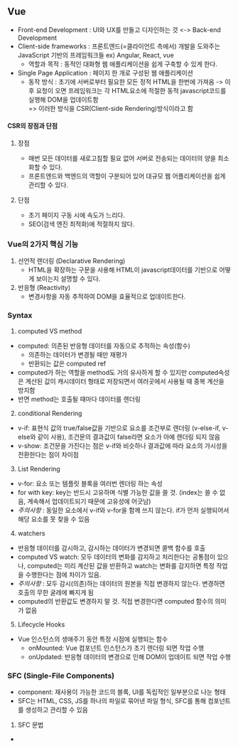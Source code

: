 ## Vue
- Front-end Development : UI와 UX를 만들고 디자인하는 것 <-> Back-end Development
- Client-side frameworks : 프론트엔드(=클라이언트 측에서) 개발을 도와주는 JavaScript 기반의 프레임워크들 ex) Angular, React, vue
    - 역할과 목적 : 동적인 대화형 웹 애플리케이션을 쉽게 구축할 수 있게 한다.
- Single Page Application : 페이지 한 개로 구성된 웹 애플리케이션
    - 동작 방식 : 초기에 서버로부터 필요한 모든 정적 HTML을 한번에 가져옴 -> 이후 요청이 오면 프레임워크는 각 HTML요소에 적절한 동적 javascript코드를 실행해 DOM을 업데이트함<br/>
    => 이러한 방식을 CSR(Client-side Rendering)방식이라고 함


#### CSR의 장점과 단점
1. 장점
    - 매번 모든 데이터를 새로고침할 필요 없어 서버로 전송되는 데이터의 양을 최소화할 수 있다.
    - 프론트엔드와 백엔드의 역할이 구분되어 있어 대규모 웹 어플리케이션을 쉽게 관리할 수 있다.

2. 단점
    - 초기 페이지 구동 시에 속도가 느리다.
    - SEO(검색 엔진 최적화)에 적절하지 않다.

### Vue의 2가지 핵심 기능
1. 선언적 렌더링 (Declarative Rendering)
    - HTML을 확장하는 구문을 사용해 HTML이 javascript데이터를 기반으로 어떻게 보이는지 설명할 수 있다.
2. 반응형 (Reactivity)
    - 변경사항을 자동 추적하여 DOM을 효율적으로 업데이트한다.


### Syntax
1. computed VS method
- computed: 의존된 반응형 데이터를 자동으로 추적하는 속성(함수)
    - 의존하는 데이터가 변경될 때만 재평가
    - 반환되는 값은 computed ref
- computed가 하는 역할을 method도 거의 유사하게 할 수 있지만 computed속성은 계산된 값이 캐시데이터 형태로 저장되면서 여러곳에서 사용될 때 중복 계산을 방지함
- 반면 method는 호출될 때마다 데이터를 렌더링

2. conditional Rendering
- v-if: 표현식 값의 true/false값을 기반으로 요소를 조건부로 렌더링 (v-else-if, v-else와 같이 사용), 조건문의 결과값이 false라면 요소가 아예 렌더링 되지 않음
- v-show: 조건문을 가진다는 점은 v-if와 비슷하나 결과값에 따라 요소의 가시성을 전환한다는 점이 차이점

3. List Rendering
- v-for: 요소 또는 템플릿 블록을 여러번 렌더링 하는 속성 
- for with key: key는 반드시 고유하며 식별 가능한 값을 쓸 것. (index는 쓸 수 없음, 계속해서 업데이트되기 때문에 고유성에 어긋남)
- *주의사항* : 동일한 요소에서 v-if와 v-for을 함께 쓰지 않는다. if가 먼저 실행되어서 해당 요소를 못 찾을 수 있음

4. watchers
- 반응형 데이터를 감시하고, 감시하는 데이터가 변경되면 콜백 함수를 호출
- computed VS watch: 모두 데이터의 변화를 감지하고 처리한다는 공통점이 있으나, computed는 미리 계산된 값을 반환하고 watch는 변화를 감지하면 특정 작업을 수행한다는 점에 차이가 있음.
- *주의사항* : 모두 감시(의존)하는 데이터의 원본을 직접 변경하지 않는다. 변경하면 호출의 무한 굴레에 빠지게 됨
- computed의 반환값도 변경하지 말 것. 직접 변경한다면 computed 함수의 의미가 없음

5. Lifecycle Hooks
- Vue 인스턴스의 생애주기 동안 특정 시점에 실행되는 함수
    - onMounted: Vue 컴포넌트 인스턴스가 초기 렌더링 되면 작업 수행
    - onUpdated: 반응형 데이터의 변경으로 인해 DOM이 업데이트 되면 작업 수행


### SFC (Single-File Components)
- component: 재사용이 가능한 코드의 블록, UI를 독립적인 일부분으로 나눈 형태
- SFC는 HTML, CSS, JS를 하나의 파일로 묶어낸 파일 형식, SFC를 통해 컴포넌트를 생성하고 관리할 수 있음

1. SFC 문법 
- <template>, <script>, <style>의 구성요소를 가짐 (위치하는 순서는 상관없음)
- <template>는 최상의 블록 하나만을 가질 수 있음
- <script setup>의 구조로 setup()함수로 사용되어 따로 선언해줄 필요 없음, return값도 선언 필요없음
- <style scoped>의 구조를 가지며, scoped가 지정되면 css가 현재 컴포넌트에만 적용됨 (*단, 부모 컴포넌트에 적용한 스타일은 최상위 요소의 자식에게도 적용된다)

2. vite
- SFC로 서버를 실행하기 위해서는 인터프리터가 필요하다. ex) vite
```
* vite 프로젝트 명령어 모음
npm create vue@lastest --vite 프로젝트 생성
cd vue-project --생성된 프로젝트로 경로 이동
npm install --프로젝트 디렉토리 설치
npm run dev --서버 실행

```

- vite 프로젝트 구조
    1. node_modules: node.js 프로젝트에서 사용되는 외부 패키지들이 저장되는 디렉토리, 프로젝트 실행에 필요한 라이브러리 및 패키지 데이터를 포함함
    2. src/components: Vue 컴포넌트들을 작성하는 곳
    3. src/App.vue: Root Component, 최상위 컴포넌트로 모든 하위 컴포넌트를 포함함
    4. src/main.js: 필요한 라이브러리를 import하고 전역 설정을 수행함
    5. index.html: Vue앱의 기본 HTML파일, 사용자에게 직접적으로 노출되는 파일


3. 모듈과 번들러
- 모듈(Module): 프로그램을 구성하는 독립적인 코드 블록 파일
- 모듈의 문제점: 개발하는 어플리케이션이 복잡해지면서 모듈 간의 의존성이 심화되고 유지보수가 어려워짐
- 번들러(Bundler): 여러 모듈과 파일을 하나의 번들로 묶어 모듈의 의존성 관리 및 코드 최적화에 사용되는 도구, vite는 Rollup이라는 번들러를 사용


4. Virtual DOM
- 가상의 DOM을 생성해 메모리에 저장하고 실제 DOM과 동기화하는 프로그래밍 개념
- 장점 및 특징
    - 실제 DOM의 조작을 최소화, 변경된 부분만 업데이트하여 성능 향상(효율성)
    - 데이터의 변경을 자동으로 감지하여 UI를 업데이트(반응성)
    - 개발자는 실제 DOM조작을 Vue에게 맡기고 컴포넌트와 템플릿을 이용해 추상화된 프로그래밍 방식을 택할 수 있음(추상화)
- 주의사항
    - 실제 DOM에 접근하지 말 것, Vue의 ref, Lifecycle Hooks 함수를 이용해 간접적으로 조작할 것

5. Passing Props & Component Events
- props: 부모 컴포넌트로 부터 자식 데이터를 전달하는데 사용되는 속성
    - 모든 props는 자식 속성과 부모 속성 사이에 **하향식 단방향 바인딩**을 형성한다.
    - 부모 속성이 업데이트 되면 이를 내려받는 자식 컴포넌트는 자연스럽게 갱신(임의로 props를 변경하는 것은 불가능)
```
* prop 이름="prop값"  --부모 컴포넌트의 자식 컴포넌트 바인딩에 추가해주기
* defineProps({prop 이름: 타입}]  --자식 컴포넌트에서 내려받은 prop을 정의해주기
* {{ prop이름 }}  -- 자식 템플릿에서 반응형 변수처럼 사용

--> 같은 방식으로 내려받은 데이터를 하위 자식 컴포넌트에 한번 더 내려보낼 수 있음
** prop이름 작성 시에 camelCase와 kebab-case를 구분해줄 것
```
- $emit: 자식 컴포넌트가 이벤트를 발생시켜 부모 컴포넌트로 데이터를 전달하는 메서드
```
* @action="$emit('이벤트 이름')"  --자식 컴포넌트는 사용자 정의 이벤트를 발신
* @이벤트 이름="함수이름"  --부모 컴포넌트는 v-on(@)을 이용해 이벤트를 수신, 함수는 수신 후 처리할 동작을 호출
** const 변수이름 = defineEmits(['이벤트 이름'])  --자식 컴포넌트의 script에서는 $emit 메서드를 사용해야할때는 이벤트를 쓸 수 있게 따로 선언해주기/템플릿에서도 $emit 메서드 없이 사용가능!!

```